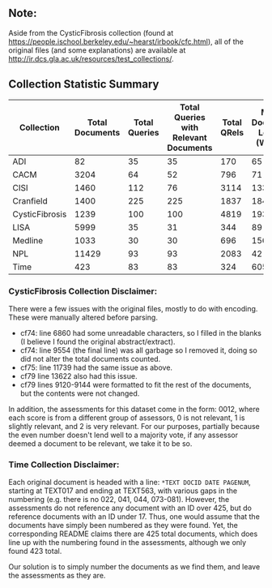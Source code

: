 ## Note:
Aside from the CysticFibrosis collection (found at https://people.ischool.berkeley.edu/~hearst/irbook/cfc.html), all of the original files (and some explanations) are available at http://ir.dcs.gla.ac.uk/resources/test_collections/.

## Collection Statistic Summary
| Collection     | Total Documents | Total Queries | Total Queries with <br>Relevant Documents | Total QRels | Mean Document Length<br>(Words) |
|----------------|-----------------|---------------|-------------------------------------------|-------------|---------------------------------|
| ADI            | 82              | 35            | 35                                        | 170         | 65                              |
| CACM           | 3204            | 64            | 52                                        | 796         | 71                              |
| CISI           | 1460            | 112           | 76                                        | 3114        | 133                             |
| Cranfield      | 1400            | 225           | 225                                       | 1837        | 184                             |
| CysticFibrosis | 1239            | 100           | 100                                       | 4819        | 193                             |
| LISA           | 5999            | 35            | 31                                        | 344         | 89                              |
| Medline        | 1033            | 30            | 30                                        | 696         | 156                             |
| NPL            | 11429           | 93            | 93                                        | 2083        | 42                              |
| Time           | 423             | 83            | 83                                        | 324         | 605                             |
### CysticFibrosis Collection Disclaimer:
There were a few issues with the original files, mostly to do with encoding. These were manually altered before parsing.
- cf74: line 6860 had some unreadable characters, so I filled in the blanks (I believe I found the original abstract/extract).
- cf74: line 9554 (the final line) was all garbage so I removed it, doing so did not alter the total documents counted.
- cf75: line 11739 had the same issue as above.
- cf79 line 13622 also had this issue.
- cf79 lines 9120-9144 were formatted to fit the rest of the documents, but the contents were not changed.

In addition, the assessments for this dataset come in the form: 0012, where each score is from a different group of assessors, 0 is not relevant, 1 is slightly relevant, and 2 is very relevant. For our purposes, partially because the even number doesn't lend well to a majority vote, if any assessor deemed a document to be relevant, we take it to be so.

### Time Collection Disclaimer:
Each original document is headed with a line: `*TEXT DOCID DATE PAGENUM`, starting at TEXT017 and ending at TEXT563, with various gaps in the numbering (e.g. there is no 022, 041, 044, 073-081). However, the assessments do not reference any document with an ID over 425, but do reference documents with an ID under 17. Thus, one would assume that the documents have simply been numbered as they were found. Yet, the corresponding README claims there are 425 total documents, which does line up with the numbering found in the assessments, although we only found 423 total.

Our solution is to simply number the documents as we find them, and leave the assessments as they are.
